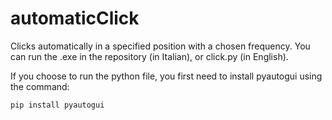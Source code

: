 # automaticClick
Clicks automatically in a specified position with a chosen frequency.
You can run the .exe in the repository (in Italian), or click.py (in English).

If you choose to run the python file, you first need to install pyautogui using the command:
```
pip install pyautogui
```
